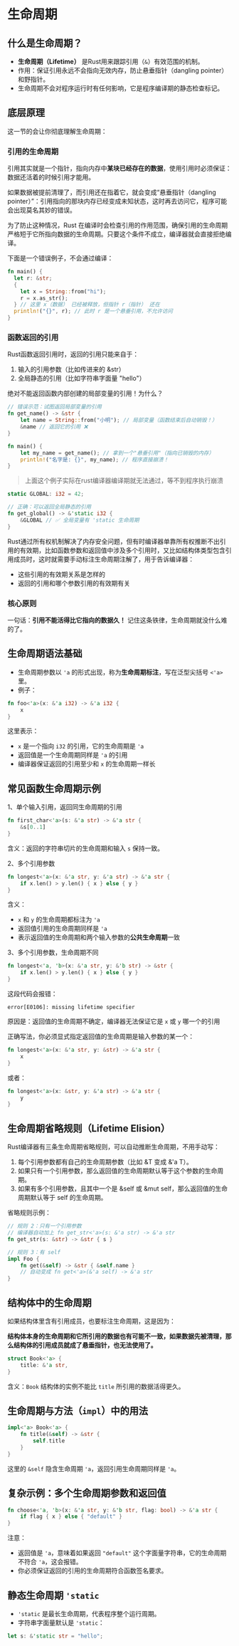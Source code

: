 # 生命周期

## 什么是生命周期？

* **生命周期（Lifetime）** 是Rust用来跟踪引用（`&`）有效范围的机制。
* 作用：保证引用永远不会指向无效内存，防止悬垂指针（dangling pointer）和野指针。
* 生命周期不会对程序运行时有任何影响，它是程序编译期的静态检查标记。

## 底层原理

这一节的会让你彻底理解生命周期：

### 引用的生命周期

引用其实就是一个指针，指向内存中**某块已经存在的数据**，使用引用时必须保证：数据还活着的时候引用才能用。

如果数据被提前清理了，而引用还在指着它，就会变成“悬垂指针（dangling pointer）”：引用指向的那块内存已经变成未知状态，这时再去访问它，程序可能会出现莫名其妙的错误。

为了防止这种情况，Rust 在编译时会检查引用的作用范围，确保引用的生命周期严格短于它所指向数据的生命周期。只要这个条件不成立，编译器就会直接拒绝编译。

下面是一个错误例子，不会通过编译：

```rust
fn main() {
  let r: &str;
  {
    let x = String::from("hi");
    r = x.as_str(); 
  } // 这里 x（数据） 已经被释放，但指针 r（指针） 还在
  println!("{}", r); // 此时 r 是一个悬垂引用，不允许访问
}
```

### 函数返回的引用

Rust函数返回引用时，返回的引用只能来自于：

1. 输入的引用参数（比如传进来的 &str）
2. 全局静态的引用（比如字符串字面量 "hello"）

绝对不能返回函数内部创建的局部变量的引用！为什么？

```rust
// 错误示范：试图返回局部变量的引用
fn get_name() -> &str {
    let name = String::from("小明"); // 局部变量（函数结束后自动销毁！）
    &name // 返回它的引用 ❌
}

fn main() {
    let my_name = get_name(); // 拿到一个"悬垂引用"（指向已销毁的内存）
    println!("名字是: {}", my_name); // 程序直接崩溃！
}
```

> 上面这个例子实际在rust编译器编译期就无法通过，等不到程序执行崩溃

```rust
static GLOBAL: i32 = 42;

// 正确：可以返回全局静态的引用
fn get_global() -> &'static i32 {
    &GLOBAL // ✅ 全局变量有 'static 生命周期
}
```


Rust通过所有权机制解决了内存安全问题，但有时编译器单靠所有权推断不出引用的有效期，比如函数参数和返回值中涉及多个引用时，又比如结构体类型包含引用成员时，这时就需要手动标注生命周期注解了，用于告诉编译器：

* 这些引用的有效期关系是怎样的
* 返回的引用和哪个参数引用的有效期有关


### 核心原则

一句话：**引用不能活得比它指向的数据久！** 记住这条铁律，生命周期就没什么难的了。


## 生命周期语法基础

* 生命周期参数以 `'a` 的形式出现，称为**生命周期标注**，写在泛型尖括号 `<'a>` 里。
* 例子：

```rust
fn foo<'a>(x: &'a i32) -> &'a i32 {
    x
}
```

这里表示：

* `x` 是一个指向 `i32` 的引用，它的生命周期是 `'a`
* 返回值是一个生命周期同样是 `'a` 的引用
* 编译器保证返回的引用至少和 `x` 的生命周期一样长


## 常见函数生命周期示例

1、单个输入引用，返回同生命周期的引用

```rust
fn first_char<'a>(s: &'a str) -> &'a str {
    &s[0..1]
}
```

含义：返回的字符串切片的生命周期和输入 `s` 保持一致。


2、多个引用参数

```rust
fn longest<'a>(x: &'a str, y: &'a str) -> &'a str {
    if x.len() > y.len() { x } else { y }
}
```

含义：

* `x` 和 `y` 的生命周期都标注为 `'a`
* 返回值引用的生命周期同样是 `'a`
* 表示返回值的生命周期和两个输入参数的**公共生命周期**一致


3、多个引用参数，生命周期不同

```rust
fn longest<'a, 'b>(x: &'a str, y: &'b str) -> &str {
    if x.len() > y.len() { x } else { y }
}
```

这段代码会报错：

```
error[E0106]: missing lifetime specifier
```

原因是：返回值的生命周期不确定，编译器无法保证它是 `x` 或 `y` 哪一个的引用


正确写法，你必须显式指定返回值的生命周期是输入参数的某一个：

```rust
fn longest<'a>(x: &'a str, y: &str) -> &'a str {
    x
}
```

或者：

```rust
fn longest<'a>(x: &str, y: &'a str) -> &'a str {
    y
}
```


## 生命周期省略规则（Lifetime Elision）

Rust编译器有三条生命周期省略规则，可以自动推断生命周期，不用手动写：

1. 每个引用参数都有自己的生命周期参数（比如 &T 变成 &'a T）。
2. 如果只有一个引用参数，那么返回值的生命周期默认等于这个参数的生命周期。
3. 如果有多个引用参数，且其中一个是 &self 或 &mut self，那么返回值的生命周期默认等于 self 的生命周期。

省略规则示例：

```rust
// 规则 2：只有一个引用参数
// 编译器自动加上 fn get_str<'a>(s: &'a str) -> &'a str
fn get_str(s: &str) -> &str { s } 

// 规则 3：有 self
impl Foo {
    fn get(&self) -> &str { &self.name } 
    // 自动变成 fn get<'a>(&'a self) -> &'a str
}

```


## 结构体中的生命周期

如果结构体里含有引用成员，也要标注生命周期，这是因为：

**结构体本身的生命周期和它所引用的数据也有可能不一致，如果数据先被清理，那么结构体的引用成员就成了悬垂指针，也无法使用了。**

```rust
struct Book<'a> {
    title: &'a str,
}
```

含义：`Book` 结构体的实例不能比 `title` 所引用的数据活得更久。


## 生命周期与方法（`impl`）中的用法

```rust
impl<'a> Book<'a> {
    fn title(&self) -> &str {
        self.title
    }
}
```

这里的 `&self` 隐含生命周期 `'a`，返回引用生命周期同样是 `'a`。


## 复杂示例：多个生命周期参数和返回值

```rust
fn choose<'a, 'b>(x: &'a str, y: &'b str, flag: bool) -> &'a str {
    if flag { x } else { "default" }
}
```

注意：

* 返回值是 `'a`，意味着如果返回 `"default"` 这个字面量字符串，它的生命周期不符合 `'a`，这会报错。
* 你必须保证返回的引用的生命周期符合函数签名要求。


## 静态生命周期 `'static`

* `'static` 是最长生命周期，代表程序整个运行周期。
* 字符串字面量默认是 `'static`：

```rust
let s: &'static str = "hello";
```
